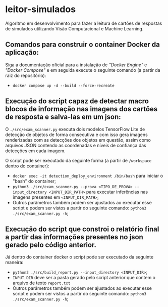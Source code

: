 # leitor-simulados
Algoritmo em desenvolvimento para fazer a leitura de cartões de respostas de simulados utilizando Visão Computacional e Machine Learning.

## Comandos para construir o container Docker da aplicação:
Siga a documentação oficial para a instalação de *"Docker Engine"* e *"Docker Compose"* e em seguida execute o seguinte comando (a partir da raiz do repositório):
- `docker compose up -d --build --force-recreate`

## Execução do script capaz de detectar macro blocos de informação nas imagens dos cartões de resposta e salva-las em um json:
O `./src/exam_scanner.py` executa dois modelos TensorFlow Lite de detecção de objetos de forma consecutiva e com isso gera imagens renderizadas com as detecções dos objetos em questão, assim como arquivos JSON contendo as coordenadas e níveis de confiança das detecções em cada imagem. 

O script pode ser executado da seguinte forma (a partir de `/workspace` dentro do container):
- `docker exec -it detection_deploy_environment /bin/bash` para iniciar o "bash" do container;
- `python3 ./src/exam_scanner.py --prova <TIPO_DE_PROVA> --input_directory <INPUT_DIR_PATH>` para executar inferências nas imagens presentes em `<INPUT_DIR_PATH>`;
- Outros parâmetros também podem ser ajustados ao executar esse script e podem ser vistos a partir do seguinte comando: `python3 ./src/exam_scanner.py -h`;

## Execução do script que constroi o relatório final a partir das informações presentes no json gerado pelo código anterior.
Já dentro do container docker o script pode ser executado da seguinte maneira:
- `python3 ./src/build_report.py --input_directory <INPUT_DIR>`;
- `INPUT_DIR` deve ser a pasta gerado pelo script anterior que contem o arquivo de texto `report.txt`
- Outros parâmetros também podem ser ajustados ao executar esse script e podem ser vistos a partir do seguinte comando: `python3 ./src/exam_scanner.py -h`;
